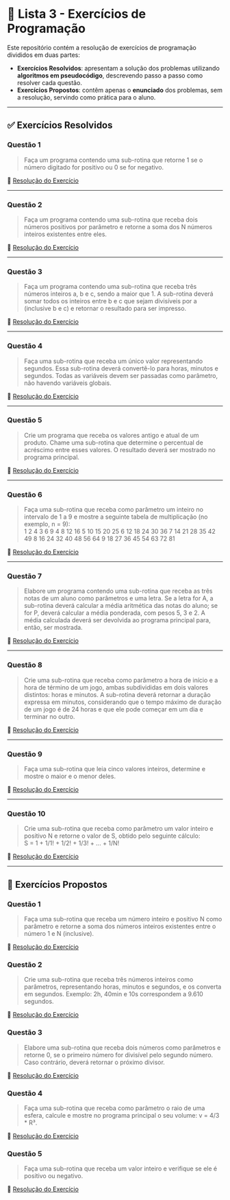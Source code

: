 
# 📘 Lista 3 -  Exercícios de Programação

Este repositório contém a resolução de exercícios de programação divididos em duas partes:  

- **Exercícios Resolvidos**: apresentam a solução dos problemas utilizando **algoritmos em pseudocódigo**, descrevendo passo a passo como resolver cada questão.  
- **Exercícios Propostos**: contêm apenas o **enunciado** dos problemas, sem a resolução, servindo como prática para o aluno.  


---

## ✅ Exercícios Resolvidos

### Questão 1  
> Faça um programa contendo uma sub-rotina que retorne 1 se o número digitado for positivo ou 0 se for negativo.

🔗 [Resolução do Exercício](https://github.com/SatiroDev/POO-2025.2-TIP4/blob/main/Lista-03/Cap08/Exercicios-Resolvidos/Q01/src/br/edu/principal/Principal.java)

---

### Questão 2  
> Faça um programa contendo uma sub-rotina que receba dois números positivos por parâmetro e retorne a soma dos N números inteiros existentes entre eles.

🔗 [Resolução do Exercício](https://github.com/SatiroDev/POO-2025.2-TIP4/blob/main/Lista-03/Cap08/Exercicios-Resolvidos/Q02/src/br/edu/principal/Principal.java)

---

### Questão 3  
> Faça um programa contendo uma sub-rotina que receba três números inteiros a, b e c, sendo a maior que 1. A sub-rotina deverá somar todos os inteiros entre b e c que sejam divisíveis por a (inclusive b e c) e retornar o resultado para ser impresso.

🔗 [Resolução do Exercício](https://github.com/SatiroDev/POO-2025.2-TIP4/blob/main/Lista-03/Cap08/Exercicios-Resolvidos/Q03/src/br/edu/principal/Principal.java)

---

### Questão 4  
> Faça uma sub-rotina que receba um único valor representando segundos. Essa sub-rotina deverá convertê-lo para horas, minutos e segundos. Todas as variáveis devem ser passadas como parâmetro, não havendo variáveis globais.

🔗 [Resolução do Exercício](https://github.com/SatiroDev/POO-2025.2-TIP4/blob/main/Lista-03/Cap08/Exercicios-Resolvidos/Q04/src/br/edu/principal/Principal.java)

---

### Questão 5  
> Crie um programa que receba os valores antigo e atual de um produto. Chame uma sub-rotina que determine o percentual de acréscimo entre esses valores. O resultado deverá ser mostrado no programa principal.

🔗 [Resolução do Exercício](https://github.com/SatiroDev/POO-2025.2-TIP4/blob/main/Lista-03/Cap08/Exercicios-Resolvidos/Q05/src/br/edu/principal/Principal.java)

---

### Questão 6  
> Faça uma sub-rotina que receba como parâmetro um inteiro no intervalo de 1 a 9 e mostre a seguinte tabela de multiplicação (no exemplo, n = 9):<br>
1 2 4 3 6 9 4 8 12 16 5 10 15 20 25 6 12 18 24 30 36 7 14 21 28 35 42 49 8 16 24 32 40 48 56 64 9 18 27 36 45 54 63 72 81

🔗 [Resolução do Exercício](https://github.com/SatiroDev/POO-2025.2-TIP4/blob/main/Lista-03/Cap08/Exercicios-Resolvidos/Q06/src/br/edu/principal/Principal.java)

---

### Questão 7  
> Elabore um programa contendo uma sub-rotina que receba as três notas de um aluno como parâmetros e uma letra. Se a letra for A, a sub-rotina deverá calcular a média aritmética das notas do aluno; se for P, deverá calcular a média ponderada, com pesos 5, 3 e 2. A média calculada deverá ser devolvida ao programa principal para, então, ser mostrada.

🔗 [Resolução do Exercício](https://github.com/SatiroDev/POO-2025.2-TIP4/blob/main/Lista-03/Cap08/Exercicios-Resolvidos/Q07/src/br/edu/principal/Principal.java)

---

### Questão 8  
> Crie uma sub-rotina que receba como parâmetro a hora de início e a hora de término de um jogo, ambas subdivididas em dois valores distintos: horas e minutos. A sub-rotina deverá retornar a duração expressa em minutos, considerando que o tempo máximo de duração de um jogo é de 24 horas e que ele pode começar em um dia e terminar no outro.

🔗 [Resolução do Exercício](https://github.com/SatiroDev/POO-2025.2-TIP4/blob/main/Lista-03/Cap08/Exercicios-Resolvidos/Q08/src/br/edu/principal/Principal.java)

---

### Questão 9  
> Faça uma sub-rotina que leia cinco valores inteiros, determine e mostre o maior e o menor deles.

🔗 [Resolução do Exercício](https://github.com/SatiroDev/POO-2025.2-TIP4/blob/main/Lista-03/Cap08/Exercicios-Resolvidos/Q09/src/br/edu/principal/Principal.java)

---

### Questão 10  
> Crie uma sub-rotina que receba como parâmetro um valor inteiro e positivo N e retorne o valor de S, obtido pelo seguinte cálculo: <br>
S = 1 + 1/1! + 1/2! + 1/3! + ... + 1/N!

🔗 [Resolução do Exercício](https://github.com/SatiroDev/POO-2025.2-TIP4/blob/main/Lista-03/Cap08/Exercicios-Resolvidos/Q10/src/br/edu/principal/Principal.java)  


---

## 📌 Exercícios Propostos

### Questão 1
> Faça uma sub-rotina que receba um número inteiro e positivo N como parâmetro e retorne a soma dos números inteiros existentes entre o número 1 e N (inclusive).
 
🔗 [Resolução do Exercício](https://github.com/SatiroDev/POO-2025.2-TIP4/blob/main/Lista-03/Exercicios-Propostos/Q01/src/br/edu/principal/Principal.java)

### Questão 2
> Crie uma sub-rotina que receba três números inteiros como parâmetros, representando horas, minutos e segundos, e os converta em segundos. Exemplo: 2h, 40min e 10s correspondem a 9.610 segundos.

🔗 [Resolução do Exercício](https://github.com/SatiroDev/POO-2025.2-TIP4/blob/main/Lista-03/Exercicios-Propostos/Q02/src/br/edu/principal/Principal.java)


### Questão 3
> Elabore uma sub-rotina que receba dois números como parâmetros e retorne 0, se o primeiro número for divisível pelo segundo número. Caso contrário, deverá retornar o próximo divisor.  


🔗 [Resolução do Exercício](https://github.com/SatiroDev/POO-2025.2-TIP4/blob/main/Lista-03/Exercicios-Propostos/Q03/src/br/edu/principal/Principal.java)

### Questão 4
> Faça uma sub-rotina que receba como parâmetro o raio de uma esfera, calcule e mostre no programa principal o seu volume: v = 4/3 * R³.

🔗 [Resolução do Exercício](https://github.com/SatiroDev/POO-2025.2-TIP4/blob/main/Lista-03/Exercicios-Propostos/Q04/src/br/edu/principal/Principal.java)

### Questão 5
> Faça uma sub-rotina que receba um valor inteiro e verifique se ele é positivo ou negativo. 

🔗 [Resolução do Exercício](https://github.com/SatiroDev/POO-2025.2-TIP4/blob/main/Lista-03/Exercicios-Propostos/Q05/src/br/edu/principal/Principal.java)
